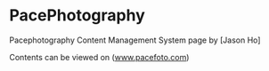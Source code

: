 # PacePhotography
Pacephotography Content Management System page
by [Jason Ho]

Contents can be viewed on (www.pacefoto.com)


